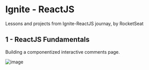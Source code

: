 # Ignite - ReactJS
Lessons and projects from Ignite-ReactJS journay, by RocketSeat

## 1 - ReactJS Fundamentals
Building a componentized interactive comments page.

![image](https://user-images.githubusercontent.com/29844580/198188188-79271a14-402f-4801-a6ae-25a53cd7227a.png)
